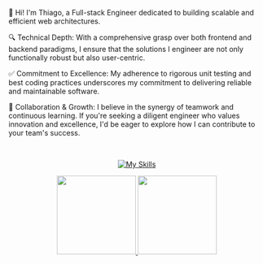 🤝 Hi! I'm Thiago, a Full-stack Engineer dedicated to building scalable and efficient web architectures.

🔍 Technical Depth: With a comprehensive grasp over both frontend and backend paradigms, I ensure that the solutions I engineer are not only functionally robust but also user-centric.

✅ Commitment to Excellence: My adherence to rigorous unit testing and best coding practices underscores my commitment to delivering reliable and maintainable software.

🔗 Collaboration & Growth: I believe in the synergy of teamwork and continuous learning. If you're seeking a diligent engineer who values innovation and excellence, I'd be eager to explore how I can contribute to your team's success.
  
<div align="center" style="display: inline_block"><br>

[![My Skills](https://skillicons.dev/icons?i=next,nodejs,tailwind,ts,js,py,fastapi,django,docker,postgresql,supabase,mongodb,jest,git,vscode)](https://skillicons.dev)
<div align="center">
  <a href="https://github.com/tjthiagocosta">
  <img height="155em" src="https://github-readme-stats.vercel.app/api?username=tjthiagocosta&show_icons=true&theme=dark&include_all_commits=true&count_private=true"/>
  <img height="155em" src="https://github-readme-stats.vercel.app/api/top-langs/?username=tjthiagocosta&layout=compact&langs_count=8&theme=dark&count_private=true"/>
</div>

